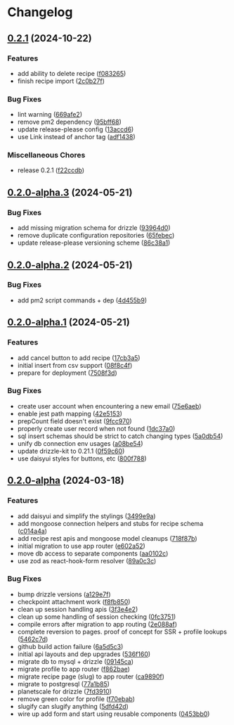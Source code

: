 # Changelog

## [0.2.1](https://github.com/bensandee/dinnermix/compare/dinnermix-v0.2.0-alpha.3...dinnermix-v0.2.1) (2024-10-22)


### Features

* add ability to delete recipe ([f083265](https://github.com/bensandee/dinnermix/commit/f083265d7331af897acc445b04077759ce0128fc))
* finish recipe import ([2c0b27f](https://github.com/bensandee/dinnermix/commit/2c0b27fb0a3d4300c1eb0c53746e6198b7964e11))


### Bug Fixes

* lint warning ([669afe2](https://github.com/bensandee/dinnermix/commit/669afe2618f97c9ff1928c40e8c1df2d126c562c))
* remove pm2 dependency ([95bff68](https://github.com/bensandee/dinnermix/commit/95bff68ebbcfa93db9b302c56a92e153e8dae59b))
* update release-please config ([13accd6](https://github.com/bensandee/dinnermix/commit/13accd6c16467efab91f1605bd2eab5cfd8e3438))
* use Link instead of anchor tag ([adf1438](https://github.com/bensandee/dinnermix/commit/adf1438348c84c502f6b6c85d1782db392a58938))


### Miscellaneous Chores

* release 0.2.1 ([f22ccdb](https://github.com/bensandee/dinnermix/commit/f22ccdb5de6fb5c7a528e8d64258d3665cca799b))

## [0.2.0-alpha.3](https://github.com/bensandee/dinnermix/compare/dinnermix-v0.2.0-alpha.2...dinnermix-v0.2.0-alpha.3) (2024-05-21)


### Bug Fixes

* add missing migration schema for drizzle ([93964d0](https://github.com/bensandee/dinnermix/commit/93964d063712930ba0da3d7df84cc6ca7eeb259a))
* remove duplicate configuration repositories ([65febec](https://github.com/bensandee/dinnermix/commit/65febec68ec68d8840ef52e3e2468cb4ae08f8d6))
* update release-please versioning scheme ([86c38a1](https://github.com/bensandee/dinnermix/commit/86c38a1504240358af7ef31439708af2b76d4f0a))

## [0.2.0-alpha.2](https://github.com/bensandee/dinnermix/compare/dinnermix-v0.2.0-alpha.1...dinnermix-v0.2.0-alpha.2) (2024-05-21)


### Bug Fixes

* add pm2 script commands + dep ([4d455b9](https://github.com/bensandee/dinnermix/commit/4d455b915933ffcdfa2f8143da55e1605b7f723a))

## [0.2.0-alpha.1](https://github.com/bensandee/dinnermix/compare/dinnermix-v0.2.0-alpha...dinnermix-v0.2.0-alpha.1) (2024-05-21)


### Features

* add cancel button to add recipe ([17cb3a5](https://github.com/bensandee/dinnermix/commit/17cb3a587717d01e8a42535237bfcde3c9552f21))
* initial insert from csv support ([08f8c4f](https://github.com/bensandee/dinnermix/commit/08f8c4fb55d96bd892ce454dcd2e9ea4c6e78943))
* prepare for deployment ([7508f3d](https://github.com/bensandee/dinnermix/commit/7508f3d6634b25521fe91cd1fee4c75a0c0a99a2))


### Bug Fixes

* create user account when encountering a new email ([75e6aeb](https://github.com/bensandee/dinnermix/commit/75e6aeb38627782f9d4e440a037291e93e09ffd0))
* enable jest path mapping ([42e5153](https://github.com/bensandee/dinnermix/commit/42e5153f1d7a10248e46adf2a10d9f06f67bb8d5))
* prepCount field doesn't exist ([9fcc970](https://github.com/bensandee/dinnermix/commit/9fcc97090d18979ad482e163e112a78041091326))
* properly create user record when not found ([1dc37a0](https://github.com/bensandee/dinnermix/commit/1dc37a0a28f57b2e12b46dac9839cf00d5ef7534))
* sql insert schemas should be strict to catch changing types ([5a0db54](https://github.com/bensandee/dinnermix/commit/5a0db549e46bcb8dbc61737b9643938ea35bfa11))
* unify db connection env usages ([a08be54](https://github.com/bensandee/dinnermix/commit/a08be549dab0a256392acaab68457486a212be7b))
* update drizzle-kit to 0.21.1 ([0f59c60](https://github.com/bensandee/dinnermix/commit/0f59c60aecc63dcfb7769cc3ba43250ec516f9a2))
* use daisyui styles for buttons, etc ([800f788](https://github.com/bensandee/dinnermix/commit/800f788827077ef2e80ffb9481574a0e313f5bb5))

## [0.2.0-alpha](https://github.com/bensandee/dinnermix/compare/dinnermix-v0.1.0...dinnermix-v0.2.0-alpha) (2024-03-18)


### Features

* add daisyui and simplify the stylings ([3499e9a](https://github.com/bensandee/dinnermix/commit/3499e9a7ebde273370127f233ad85b0434bd671e))
* add mongoose connection helpers and stubs for recipe schema ([c014a4a](https://github.com/bensandee/dinnermix/commit/c014a4acc5c9e3d65f0fbe23a32ace73e9b56108))
* add recipe rest apis and mongoose model cleanups ([718f87b](https://github.com/bensandee/dinnermix/commit/718f87befd7e4f43cfc54b65303c9bddaf1d4784))
* initial migration to use app router ([e602a52](https://github.com/bensandee/dinnermix/commit/e602a523b00d25d36dda61a74601bad73117d58c))
* move db access to separate components ([aa0102c](https://github.com/bensandee/dinnermix/commit/aa0102c16da33dee905b8f0d65ddd81cf9115c81))
* use zod as react-hook-form resolver ([89a0c3c](https://github.com/bensandee/dinnermix/commit/89a0c3c53762ee6d26eacb99c374668ab21dbb9d))


### Bug Fixes

* bump drizzle versions ([a129e7f](https://github.com/bensandee/dinnermix/commit/a129e7f3c2da9d4e77df8f2a2290c7e61153215f))
* checkpoint attachment work ([f8fb850](https://github.com/bensandee/dinnermix/commit/f8fb8509410262782ac855168323b4b317fccb8c))
* clean up session handling apis ([3f3e4e2](https://github.com/bensandee/dinnermix/commit/3f3e4e275c46e1037a1f8ff55d83d634999778e1))
* clean up some handling of session checking ([0fc3751](https://github.com/bensandee/dinnermix/commit/0fc37517c840acba4457bd8eaec3ae6d9f8a3690))
* compile errors after migration to app routing ([2e088af](https://github.com/bensandee/dinnermix/commit/2e088af86e5e0174ff7a6ae4034ee174c8fdae68))
* complete reversion to pages. proof of concept for SSR + profile lookups ([5462c7d](https://github.com/bensandee/dinnermix/commit/5462c7dd8ab58f5be7148ab00f8db58ffe893936))
* github build action failure ([6a5d5c3](https://github.com/bensandee/dinnermix/commit/6a5d5c3b8a9387b4caff452801365c2fce515166))
* initial api layouts and dep upgrades ([536f160](https://github.com/bensandee/dinnermix/commit/536f160744e2e57781392e5069a7cd188434ed90))
* migrate db to mysql + drizzle ([09145ca](https://github.com/bensandee/dinnermix/commit/09145ca438b75105ac65fe40eb72eeb851ec7b82))
* migrate profile to app router ([f862bae](https://github.com/bensandee/dinnermix/commit/f862bae54d63dbca3312608576ec1b5475cdff95))
* migrate recipe page (slug) to app router ([ca9890f](https://github.com/bensandee/dinnermix/commit/ca9890fbded7d9246fe3f80225404de6f67ad1f5))
* migrate to postgresql ([77a1b85](https://github.com/bensandee/dinnermix/commit/77a1b8522b33cec4a4d4f2bc112a0268a2dcb961))
* planetscale for drizzle ([7fd3910](https://github.com/bensandee/dinnermix/commit/7fd391032e282eec360f80f5db176299ca760835))
* remove green color for profile ([f70ebab](https://github.com/bensandee/dinnermix/commit/f70ebabb92f0738ab9f6df3dfac0ecd8b2287573))
* slugify can slugify anything ([5dfd42d](https://github.com/bensandee/dinnermix/commit/5dfd42d0a0247681437b18377da6a556e671ecb2))
* wire up add form and start using reusable components ([0453bb0](https://github.com/bensandee/dinnermix/commit/0453bb001cd2920a12bd52ac75c5646ff2c609e4))
